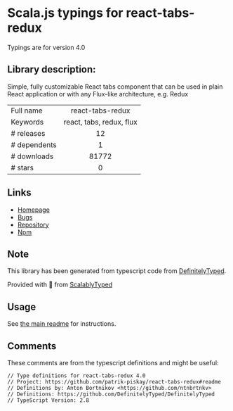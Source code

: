
# Scala.js typings for react-tabs-redux

Typings are for version 4.0

## Library description:
Simple, fully customizable React tabs component that can be used in plain React application or with any Flux-like architecture, e.g. Redux

|                    |                 |
| ------------------ | :-------------: |
| Full name          | react-tabs-redux |
| Keywords           | react, tabs, redux, flux |
| # releases         | 12 |
| # dependents       | 1 |
| # downloads        | 81772 |
| # stars            | 0 |

## Links
- [Homepage](https://github.com/patrik-piskay/react-tabs-redux#readme)
- [Bugs](https://github.com/patrik-piskay/react-tabs-redux/issues)
- [Repository](https://github.com/patrik-piskay/react-tabs-redux)
- [Npm](https://www.npmjs.com/package/react-tabs-redux)
    


## Note
This library has been generated from typescript code from [DefinitelyTyped](https://definitelytyped.org).

Provided with :purple_heart: from [ScalablyTyped](https://github.com/oyvindberg/ScalablyTyped)

## Usage
See [the main readme](../../readme.md) for instructions.

## Comments

These comments are from the typescript definitions and might be useful:
```
// Type definitions for react-tabs-redux 4.0
// Project: https://github.com/patrik-piskay/react-tabs-redux#readme
// Definitions by: Anton Bortnikov <https://github.com/ntnbrtnkv>
// Definitions: https://github.com/DefinitelyTyped/DefinitelyTyped
// TypeScript Version: 2.8

```

